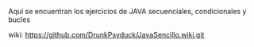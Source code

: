 
<p>
Aquí se encuentran los ejercicios de JAVA secuenciales, condicionales y bucles
</p>

wiki: https://github.com/DrunkPsyduck/JavaSencillo.wiki.git
